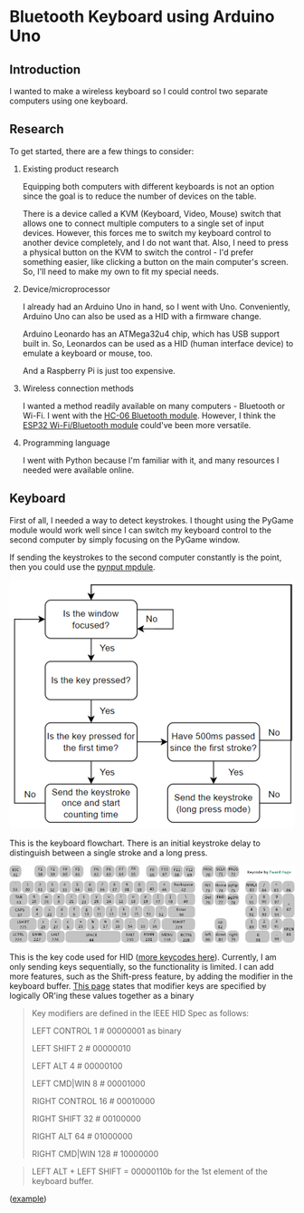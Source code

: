 # Bluetooth Keyboard using Arduino Uno

## Introduction
I wanted to make a wireless keyboard so I could control two separate computers using one keyboard.

## Research

To get started, there are a few things to consider:

1. Existing product research
   
   Equipping both computers with different keyboards is not an option since the goal is to reduce the number of devices on the table. 
   
   There is a device called a KVM (Keyboard, Video, Mouse) switch that allows one to connect multiple computers to a single set of input devices. However, this forces me to switch my keyboard control to another device completely, and I do not want that. Also, I need to press a physical button on the KVM to switch the control - I'd prefer something easier, like clicking a button on the main computer's screen. So, I'll need to make my own to fit my special needs.

2. Device/microprocessor

   I already had an Arduino Uno in hand, so I went with Uno. Conveniently, Arduino Uno can also be used as a HID with a firmware change. 

   Arduino Leonardo has an ATMega32u4 chip, which has USB support built in. So, Leonardos can be used as a HID (human interface device) to emulate a keyboard or mouse, too.

   And a Raspberry Pi is just too expensive.

3. Wireless connection methods

   I wanted a method readily available on many computers - Bluetooth or Wi-Fi. I went with the [HC-06 Bluetooth module](https://www.instructables.com/How-to-Make-a-Arduino-HID-Keyboard/). However, I think the [ESP32 Wi-Fi/Bluetooth module](https://hackaday.com/2020/02/13/emulating-a-bluetooth-keyboard-with-the-esp32/) could've been more versatile. 

4. Programming language

   I went with Python because I'm familiar with it, and many resources I needed were available online. 

## Keyboard

First of all, I needed a way to detect keystrokes. I thought using the PyGame module would work well since I can switch my keyboard control to the second computer by simply focusing on the PyGame window.

If sending the keystrokes to the second computer constantly is the point, then you could use the [pynput mpdule](https://pythonhosted.org/pynput/keyboard.html#monitoring-the-keyboard).

<img src='https://raw.githubusercontent.com/Juhyung8371/AI-ML-CV-Projects/main/Arduino/Bluetooth%20Keyboard/%20images/flowchart.png' width=600> 

This is the keyboard flowchart. There is an initial keystroke delay to distinguish between a single stroke and a long press. 

<img src='https://raw.githubusercontent.com/Juhyung8371/AI-ML-CV-Projects/main/Arduino/Bluetooth%20Keyboard/%20images/Keyboard.png' width=600> 

This is the key code used for HID ([more keycodes here](https://www.win.tue.nl/~aeb/linux/kbd/scancodes-14.html)). Currently, I am only sending keys sequentially, so the functionality is limited. I can add more features, such as the Shift-press feature, by adding the modifier in the keyboard buffer. [This page](https://forum.flirc.tv/index.php?/topic/2209-usb-hid-codes-keys-and-modifier-keys-for-flirc_util-record_api-x-y/) states that modifier keys are specified by logically OR'ing these values together as a binary  

> Key modifiers are defined in the IEEE HID Spec as follows:
> 
> LEFT  CONTROL          1    # 00000001 as binary
> 
> LEFT  SHIFT            2    # 00000010
> 
> LEFT  ALT              4    # 00000100
> 
> LEFT  CMD|WIN          8    # 00001000
> 
> RIGHT CONTROL          16   # 00010000
> 
> RIGHT SHIFT            32   # 00100000
> 
> RIGHT ALT              64   # 01000000
> 
> RIGHT CMD|WIN          128  # 10000000

> LEFT ALT + LEFT SHIFT = 00000110b for the 1st element of the keyboard buffer.

([example](https://github.com/SFE-Chris/UNO-HIDKeyboard-Library/blob/master/HIDKeyboard.h))







